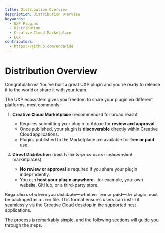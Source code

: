 ```yaml
---
title: Distribution Overview
description: Distribution Overview
keywords:
  - UXP Plugins
  - Distribution
  - Creative Cloud Marketplace
  - CCX
contributors:
  - https://github.com/undavide
---
```


# Distribution Overview

Congratulations! You've built a great UXP plugin and you're ready to release it to the world or share it with your team.

The UXP ecosystem gives you freedom to share your plugin via different platforms, most commonly:

1. **Creative Cloud Marketplace** (recommended for broad reach)

   - Requires submitting your plugin to Adobe for **review and approval**.
   - Once published, your plugin is **discoverable** directly within Creative Cloud applications.
   - Plugins published to the Marketplace are available for **free or paid** use.

2. **Direct Distribution** (best for Enterprise use or independent marketplaces)
   - **No review or approval** is required if you share your plugin independently.
   - You can **host your plugin anywhere**—for example, your own website, GitHub, or a third-party store.

Regardless of where you distribute—whether free or paid—the plugin must be packaged as a `.ccx` file. This format ensures users can install it seamlessly via the Creative Cloud desktop in the supported host applications.

The process is remarkably simple, and the following sections will guide you through the steps.
